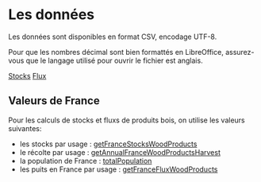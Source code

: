 # Les données

Les données sont disponibles en format CSV, encodage UTF-8.

Pour que les nombres décimal sont bien formattés en LibreOffice, assurez-vous que le langage utilisé pour ouvrir le fichier est anglais.

[Stocks](./data/dataByCommune/stocks.csv)
[Flux](./data/dataByCommune/flux.csv)

## Valeurs de France

Pour les calculs de stocks et fluxs de produits bois, on utilise les valeurs suivantes:

- les stocks par usage : [getFranceStocksWoodProducts](./data/stocks.js#L209)
- le récolte par usage : [getAnnualFranceWoodProductsHarvest](./data/stocks.js#L217)
- la population de France : [totalPopulation](./data/dataByEpci/france.json#L48673)
- les puits en France par usage : [getFranceFluxWoodProducts](./data/flux.js#L345)
